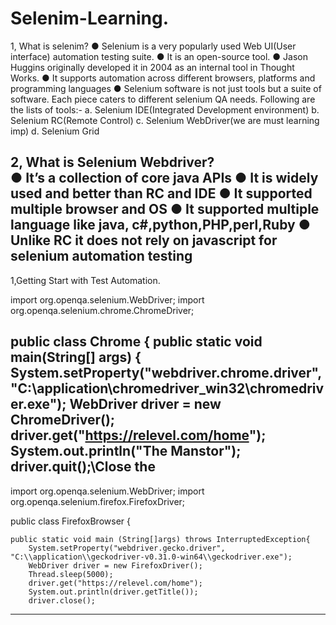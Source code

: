 # Selenim-Learning.

1,    What is selenim?
      ● Selenium is a very popularly used Web UI(User interface) automation testing suite.
      ● It is an open-source tool.
      ● Jason Huggins originally developed it in 2004 as an internal tool in Thought Works.
      ● It supports automation across different browsers, platforms and programming languages
      ● Selenium software is not just tools but a suite of software. Each piece caters to different
      selenium QA needs. Following are the lists of tools:-
         a. Selenium IDE(Integrated Development environment)
         b. Selenium RC(Remote Control)
         c. Selenium WebDriver(we are must learning imp)
         d. Selenium Grid
    
2,   What is Selenium Webdriver?  
     ● It’s a collection of core java APIs
     ● It is widely used and better than RC and IDE
     ● It supported multiple browser and OS
     ● It supported multiple language like java, c#,python,PHP,perl,Ruby
     ● Unlike RC it does not rely on javascript for selenium automation testing
 ----------------------------------------------------------------------------------------------------------------------------------------------
1,Getting Start with Test Automation.

import org.openqa.selenium.WebDriver;
import org.openqa.selenium.chrome.ChromeDriver;

public class Chrome {
	public static void main(String[] args) {
		System.setProperty("webdriver.chrome.driver", "C:\\application\\chromedriver_win32\\chromedriver.exe");
		WebDriver driver = new ChromeDriver();
		driver.get("https://relevel.com/home");
		System.out.println("The Manstor");
		driver.quit();\\Close the 
 ----------------------------------------------------------------------------------------------------------------------------------------------           
import org.openqa.selenium.WebDriver;
import org.openqa.selenium.firefox.FirefoxDriver;

public class FirefoxBrowser {
	
	public static void main (String[]args) throws InterruptedException{
		System.setProperty("webdriver.gecko.driver", "C:\\application\\geckodriver-v0.31.0-win64\\geckodriver.exe");
		WebDriver driver = new FirefoxDriver();
		Thread.sleep(5000);
		driver.get("https://relevel.com/home");
		System.out.println(driver.getTitle());
		driver.close();
 ----------------------------------------------------------------------------------------------------------------------------------------------           
			

     
     
     
 
       
    

